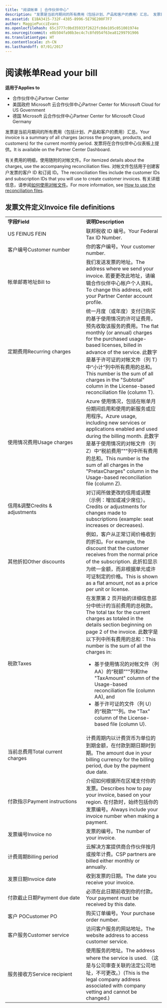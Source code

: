 ```yaml
---
title: "阅读帐单 | 合作伙伴中心"
description: "发票是当前月期间的所有费用（包括计划、产品和客户的费用）汇总。 发票将在合作伙伴中心仪表板上提供。"
ms.assetid: E1BA3415-732F-4385-8996-5E79E200F7F7
author: MaggiePucciEvans
ms.openlocfilehash: 65c3777c0bd35933f2622fc0de105c051001974e
ms.sourcegitcommit: e8b504fa98b3ec4c7c8fd954f63ea81299791906
ms.translationtype: HT
ms.contentlocale: zh-CN
ms.lasthandoff: 07/01/2017
---
```

# <a name="read-your-bill"></a><span data-ttu-id="07b34-104">阅读帐单</span><span class="sxs-lookup"><span data-stu-id="07b34-104">Read your bill</span></span>

**<span data-ttu-id="07b34-105">适用于</span><span class="sxs-lookup"><span data-stu-id="07b34-105">Applies to</span></span>**

-  <span data-ttu-id="07b34-106">合作伙伴中心</span><span class="sxs-lookup"><span data-stu-id="07b34-106">Partner Center</span></span>
-  <span data-ttu-id="07b34-107">美国政府 Microsoft 云合作伙伴中心</span><span class="sxs-lookup"><span data-stu-id="07b34-107">Partner Center for Microsoft Cloud for US Government</span></span>
-  <span data-ttu-id="07b34-108">德国 Microsoft 云合作伙伴中心</span><span class="sxs-lookup"><span data-stu-id="07b34-108">Partner Center for Microsoft Cloud Germany</span></span>

<span data-ttu-id="07b34-109">发票是当前月期间的所有费用（包括计划、产品和客户的费用）汇总。</span><span class="sxs-lookup"><span data-stu-id="07b34-109">Your invoice is a summary of all charges (across the program, products, and customers) for the current monthly period.</span></span> <span data-ttu-id="07b34-110">发票将在合作伙伴中心仪表板上提供。</span><span class="sxs-lookup"><span data-stu-id="07b34-110">It is available on the Partner Center Dashboard.</span></span>

<span data-ttu-id="07b34-111">有关费用的明细，使用随附的对帐文件。</span><span class="sxs-lookup"><span data-stu-id="07b34-111">For itemized details about the charges, use the accompanying reconciliation files.</span></span> <span data-ttu-id="07b34-112">对帐文件包括用于创建客户发票的客户 ID 和订阅 ID。</span><span class="sxs-lookup"><span data-stu-id="07b34-112">The reconciliation files include the customer IDs and subscription IDs that you will use to create customer invoices.</span></span> <span data-ttu-id="07b34-113">有关详细信息，请参阅[如何使用对帐文件](use-the-reconciliation-files.md)。</span><span class="sxs-lookup"><span data-stu-id="07b34-113">For more information, see [How to use the reconciliation files](use-the-reconciliation-files.md).</span></span>

## <a name="invoice-file-definitions"></a><span data-ttu-id="07b34-114">发票文件定义</span><span class="sxs-lookup"><span data-stu-id="07b34-114">Invoice file definitions</span></span>


<table>
<colgroup>
<col width="50%" />
<col width="50%" />
</colgroup>
<tbody>
<tr class="odd">
<td><strong><span data-ttu-id="07b34-115">字段</span><span class="sxs-lookup"><span data-stu-id="07b34-115">Field</span></span></strong></td>
<td><strong><span data-ttu-id="07b34-116">说明</span><span class="sxs-lookup"><span data-stu-id="07b34-116">Description</span></span></strong></td>
</tr>
<tr class="even">
<td><span data-ttu-id="07b34-117">US FEIN</span><span class="sxs-lookup"><span data-stu-id="07b34-117">US FEIN</span></span></td>
<td><span data-ttu-id="07b34-118">联邦税收 ID 编号。</span><span class="sxs-lookup"><span data-stu-id="07b34-118">Your Federal Tax ID Number.</span></span></td>
</tr>
<tr class="odd">
<td><span data-ttu-id="07b34-119">客户编号</span><span class="sxs-lookup"><span data-stu-id="07b34-119">Customer number</span></span></td>
<td><span data-ttu-id="07b34-120">你的客户编号。</span><span class="sxs-lookup"><span data-stu-id="07b34-120">Your customer number.</span></span></td>
</tr>
<tr class="even">
<td><span data-ttu-id="07b34-121">帐单邮寄地址</span><span class="sxs-lookup"><span data-stu-id="07b34-121">Bill to</span></span></td>
<td><span data-ttu-id="07b34-122">我们发送发票的地址。</span><span class="sxs-lookup"><span data-stu-id="07b34-122">The address where we send your invoice.</span></span> <span data-ttu-id="07b34-123">若要更改此地址，请编辑合作伙伴中心帐户个人资料。</span><span class="sxs-lookup"><span data-stu-id="07b34-123">To change this address, edit your Partner Center account profile.</span></span></td>
</tr>
<tr class="odd">
<td><span data-ttu-id="07b34-124">定期费用</span><span class="sxs-lookup"><span data-stu-id="07b34-124">Recurring charges</span></span></td>
<td><span data-ttu-id="07b34-125">统一月度（或年度）支付已购买的基于使用情况的许可证费用，预先收取该服务的费用。</span><span class="sxs-lookup"><span data-stu-id="07b34-125">The flat monthly (or annual) charges for the purchased usage-based licenses, billed in advance of the service.</span></span> <span data-ttu-id="07b34-126">此数字是基于许可证的对帐文件（列 T）中“小计”列中所有费用的总和。</span><span class="sxs-lookup"><span data-stu-id="07b34-126">This number is the sum of all charges in the &quot;Subtotal&quot; column in the License-based reconciliation file (column T).</span></span></td>
</tr>
<tr class="even">
<td><span data-ttu-id="07b34-127">使用情况费用</span><span class="sxs-lookup"><span data-stu-id="07b34-127">Usage charges</span></span></td>
<td><span data-ttu-id="07b34-128">Azure 使用情况，包括在帐单月份期间启用和使用的新服务或应用程序。</span><span class="sxs-lookup"><span data-stu-id="07b34-128">Azure usage, including new services or applications enabled and used during the billing month.</span></span> <span data-ttu-id="07b34-129">此数字是基于使用情况的对帐文件（列 Z）中“税前费用”&quot;&quot;列中所有费用的总和。</span><span class="sxs-lookup"><span data-stu-id="07b34-129">This number is the sum of all charges in the &quot;PretaxCharges&quot; column in the Usage-based reconciliation file (column Z).</span></span></td>
</tr>
<tr class="odd">
<td><span data-ttu-id="07b34-130">信用&amp;调整</span><span class="sxs-lookup"><span data-stu-id="07b34-130">Credits &amp; adjustments</span></span></td>
<td><span data-ttu-id="07b34-131">对订阅所做更改的信用或调整（示例：增加或减少席位）。</span><span class="sxs-lookup"><span data-stu-id="07b34-131">Credits or adjustments for changes made to subscriptions (example: seat increases or decreases).</span></span></td>
</tr>
<tr class="even">
<td><span data-ttu-id="07b34-132">其他折扣</span><span class="sxs-lookup"><span data-stu-id="07b34-132">Other discounts</span></span></td>
<td><span data-ttu-id="07b34-133">例如，客户从正常订阅价格收到的折扣。</span><span class="sxs-lookup"><span data-stu-id="07b34-133">For example, the discount that the customer receives from the normal price of the subscription.</span></span> <span data-ttu-id="07b34-134">此折扣显示为统一金额，而非根据单元或许可证制定的价格。</span><span class="sxs-lookup"><span data-stu-id="07b34-134">This is shown as a flat amount, not as a price per unit or license.</span></span></td>
</tr>
<tr class="odd">
<td><span data-ttu-id="07b34-135">税款</span><span class="sxs-lookup"><span data-stu-id="07b34-135">Taxes</span></span></td>
<td><span data-ttu-id="07b34-136">在发票第 2 页开始的详细信息部分中统计的当前费用的总税款。</span><span class="sxs-lookup"><span data-stu-id="07b34-136">The total tax for the current charges as totaled in the details section beginning on page 2 of the invoice.</span></span> <span data-ttu-id="07b34-137">此数字是以下列中所有费用的总和：</span><span class="sxs-lookup"><span data-stu-id="07b34-137">This number is the sum of all the charges in:</span></span>
<ul>
<li><span data-ttu-id="07b34-138">基于使用情况的对帐文件（列 AA）的“税额”&quot;&quot;列和</span><span class="sxs-lookup"><span data-stu-id="07b34-138">the &quot;TaxAmount&quot; column of the Usage-based reconciliation file (column AA), and</span></span></li>
<li><span data-ttu-id="07b34-139">基于许可证的文件（列 U）的“税款”&quot;&quot;列。</span><span class="sxs-lookup"><span data-stu-id="07b34-139">the &quot;Tax&quot; column of the License-based file (column U).</span></span></li>
</ul></td>
</tr>
<tr class="even">
<td><span data-ttu-id="07b34-140">当前总费用</span><span class="sxs-lookup"><span data-stu-id="07b34-140">Total current charges</span></span></td>
<td><span data-ttu-id="07b34-141">计费周期内以计费货币为单位的到期金额，在付款到期日期时到期。</span><span class="sxs-lookup"><span data-stu-id="07b34-141">The amount due in your billing currency for the billing period, due by the payment due date.</span></span></td>
</tr>
<tr class="odd">
<td><span data-ttu-id="07b34-142">付款指示</span><span class="sxs-lookup"><span data-stu-id="07b34-142">Payment instructions</span></span></td>
<td><span data-ttu-id="07b34-143">介绍如何根据所在区域支付你的发票。</span><span class="sxs-lookup"><span data-stu-id="07b34-143">Describes how to pay your invoice, based on your region.</span></span> <span data-ttu-id="07b34-144">在付款时，始终包括你的发票编号。</span><span class="sxs-lookup"><span data-stu-id="07b34-144">Always include your invoice number when making a payment.</span></span></td>
</tr>
<tr class="even">
<td><span data-ttu-id="07b34-145">发票编号</span><span class="sxs-lookup"><span data-stu-id="07b34-145">Invoice no</span></span></td>
<td><span data-ttu-id="07b34-146">发票的编号。</span><span class="sxs-lookup"><span data-stu-id="07b34-146">The number of your invoice.</span></span></td>
</tr>
<tr class="odd">
<td><span data-ttu-id="07b34-147">计费周期</span><span class="sxs-lookup"><span data-stu-id="07b34-147">Billing period</span></span></td>
<td><span data-ttu-id="07b34-148">云解决方案提供商合作伙伴按月或按年计费。</span><span class="sxs-lookup"><span data-stu-id="07b34-148">CSP partners are billed either monthly or annually.</span></span></td>
</tr>
<tr class="even">
<td><span data-ttu-id="07b34-149">发票日期</span><span class="sxs-lookup"><span data-stu-id="07b34-149">Invoice date</span></span></td>
<td><span data-ttu-id="07b34-150">收到发票的日期。</span><span class="sxs-lookup"><span data-stu-id="07b34-150">The date you receive your invoice.</span></span></td>
</tr>
<tr class="odd">
<td><span data-ttu-id="07b34-151">付款截止日期</span><span class="sxs-lookup"><span data-stu-id="07b34-151">Payment due date</span></span></td>
<td><span data-ttu-id="07b34-152">必须在此日期前收到你的付款。</span><span class="sxs-lookup"><span data-stu-id="07b34-152">Your payment must be received by this date.</span></span></td>
</tr>
<tr class="even">
<td><span data-ttu-id="07b34-153">客户 PO</span><span class="sxs-lookup"><span data-stu-id="07b34-153">Customer PO</span></span></td>
<td><span data-ttu-id="07b34-154">购买订单编号。</span><span class="sxs-lookup"><span data-stu-id="07b34-154">Your purchase order number.</span></span></td>
</tr>
<tr class="odd">
<td><span data-ttu-id="07b34-155">客户服务</span><span class="sxs-lookup"><span data-stu-id="07b34-155">Customer service</span></span></td>
<td><span data-ttu-id="07b34-156">访问客户服务的网站地址。</span><span class="sxs-lookup"><span data-stu-id="07b34-156">The website address to access customer service.</span></span></td>
</tr>
<tr class="even">
<td><span data-ttu-id="07b34-157">服务接收方</span><span class="sxs-lookup"><span data-stu-id="07b34-157">Service recipient</span></span></td>
<td><span data-ttu-id="07b34-158">使用服务的地址。</span><span class="sxs-lookup"><span data-stu-id="07b34-158">The address where the service is used.</span></span> <span data-ttu-id="07b34-159">（这是与公司审查关联的法定公司地址，不可更改。）</span><span class="sxs-lookup"><span data-stu-id="07b34-159">(This is the legal company address associated with company vetting and cannot be changed.)</span></span></td>
</tr>
</tbody>
</table>

 

 

 



